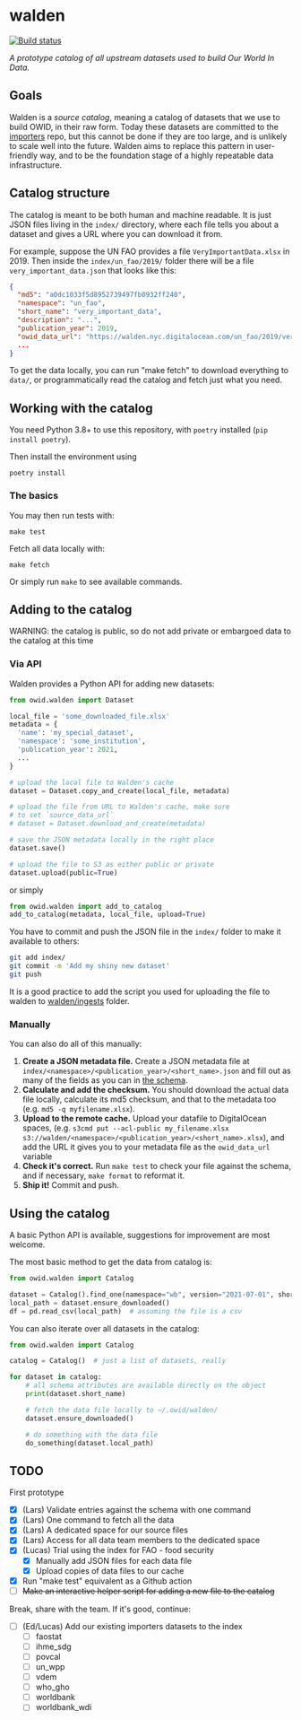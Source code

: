 # walden

[![Build status](https://badge.buildkite.com/edcdffa923dfa79116d64f028a0ed069cfbe879a4e9924a0b8.svg)](https://buildkite.com/our-world-in-data/walden-unit-tests)

_A prototype catalog of all upstream datasets used to build Our World In Data._

## Goals

Walden is a _source catalog_, meaning a catalog of datasets that we use to build OWID, in their raw form. Today these datasets are committed to the [importers](https://github.com/owid/importers) repo, but this cannot be done if they are too large, and is unlikely to scale well into the future. Walden aims to replace this pattern in user-friendly way, and to be the foundation stage of a highly repeatable data infrastructure.

## Catalog structure

The catalog is meant to be both human and machine readable. It is just JSON files living in the `index/` directory, where each file tells you about a dataset and gives a URL where you can download it from.

For example, suppose the UN FAO provides a file `VeryImportantData.xlsx` in 2019. Then inside the `index/un_fao/2019/` folder there will be a file `very_important_data.json` that looks like this:

```json
{
  "md5": "a0dc1033f5d8952739497fb0932ff240",
  "namespace": "un_fao",
  "short_name": "very_important_data",
  "description": "...",
  "publication_year": 2019,
  "owid_data_url": "https://walden.nyc.digitalocean.com/un_fao/2019/very_important_data.xlsx",
  ...
}
```

To get the data locally, you can run "make fetch" to download everything to `data/`, or programmatically read the catalog and fetch just what you need.

## Working with the catalog

You need Python 3.8+ to use this repository, with `poetry` installed (`pip install poetry`).

Then install the environment using

```
poetry install
```

### The basics

You may then run tests with:

```
make test
```

Fetch all data locally with:

```
make fetch
```

Or simply run `make` to see available commands.

## Adding to the catalog

WARNING: the catalog is public, so do not add private or embargoed data to the catalog at this time

### Via API

Walden provides a Python API for adding new datasets:

```python
from owid.walden import Dataset

local_file = 'some_downloaded_file.xlsx'
metadata = {
  'name': 'my_special_dataset',
  'namespace': 'some_institution',
  'publication_year': 2021,
  ...
}

# upload the local file to Walden's cache
dataset = Dataset.copy_and_create(local_file, metadata)

# upload the file from URL to Walden's cache, make sure
# to set `source_data_url`
# dataset = Dataset.download_and_create(metadata)

# save the JSON metadata locally in the right place
dataset.save()

# upload the file to S3 as either public or private
dataset.upload(public=True)
```

or simply

```python
from owid.walden import add_to_catalog
add_to_catalog(metadata, local_file, upload=True)
```

You have to commit and push the JSON file in the `index/` folder to make it available to others:

```bash
git add index/
git commit -m 'Add my shiny new dataset'
git push
```

It is a good practice to add the script you used for uploading the file to walden to [walden/ingests](https://github.com/owid/walden/tree/master/ingests) folder.

### Manually

You can also do all of this manually:

1. **Create a JSON metadata file.** Create a JSON metadata file at `index/<namespace>/<publication_year>/<short_name>.json` and fill out as many of the fields as you can in [the schema](https://github.com/owid/walden/blob/master/owid/walden/schema.json).
2. **Calculate and add the checksum.** You should download the actual data file locally, calculate its md5 checksum, and that to the metadata too (e.g. `md5 -q myfilename.xlsx`).
3. **Upload to the remote cache.** Upload your datafile to DigitalOcean spaces, (e.g. `s3cmd put --acl-public my_filename.xlsx s3://walden/<namespace>/<publication_year>/<short_name>.xlsx`), and add the URL it gives you to your metadata file as the `owid_data_url` variable
4. **Check it's correct.** Run `make test` to check your file against the schema, and if necessary, `make format` to reformat it.
5. **Ship it!** Commit and push.

## Using the catalog

A basic Python API is available, suggestions for improvement are most welcome.

The most basic method to get the data from catalog is:

```python
from owid.walden import Catalog

dataset = Catalog().find_one(namespace="wb", version="2021-07-01", short_name="wb_income")
local_path = dataset.ensure_downloaded()
df = pd.read_csv(local_path)  # assuming the file is a csv
```

You can also iterate over all datasets in the catalog:

```python
from owid.walden import Catalog

catalog = Catalog()  # just a list of datasets, really

for dataset in catalog:
    # all schema attributes are available directly on the object
    print(dataset.short_name)

    # fetch the data file locally to ~/.owid/walden/
    dataset.ensure_downloaded()

    # do something with the data file
    do_something(dataset.local_path)
```

## TODO

First prototype

- [x] (Lars) Validate entries against the schema with one command
- [x] (Lars) One command to fetch all the data
- [x] (Lars) A dedicated space for our source files
- [x] (Lars) Access for all data team members to the dedicated space
- [x] (Lucas) Trial using the index for FAO - food security
  - [x] Manually add JSON files for each data file
  - [x] Upload copies of data files to our cache
- [x] Run "make test" equivalent as a Github action
- [ ] ~~Make an interactive helper script for adding a new file to the catalog~~

Break, share with the team. If it's good, continue:

- [ ] (Ed/Lucas) Add our existing importers datasets to the index
  - [ ] faostat
  - [ ] ihme_sdg
  - [ ] povcal
  - [ ] un_wpp
  - [ ] vdem
  - [ ] who_gho
  - [ ] worldbank
  - [ ] worldbank_wdi
